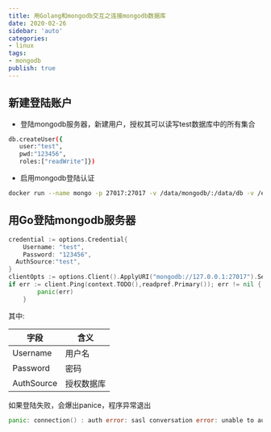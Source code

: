 ```yaml
---
title: 用Golang和mongodb交互之连接mongodb数据库
date: 2020-02-26
sidebar: 'auto'
categories:
- linux
tags:
- mongodb
publish: true
---
```


## 新建登陆账户

+ 登陆mongodb服务器，新建用户，授权其可以读写test数据库中的所有集合

```bash
db.createUser({
   user:"test",
   pwd:"123456",
   roles:["readWrite"]})
```

+ 启用mongodb登陆认证

```bash
docker run --name mongo -p 27017:27017 -v /data/mongodb/:/data/db -v /etc/localtime:/etc/localtime -d mongo mongod --auth
```

## 用Go登陆mongodb服务器

```go
credential := options.Credential{
	Username: "test",
	Password: "123456",
  AuthSource:"test",
}
clientOpts := options.Client().ApplyURI("mongodb://127.0.0.1:27017").SetAuth(credential)
if err := client.Ping(context.TODO(),readpref.Primary()); err != nil {
		panic(err)
	}
```

其中:

|字段|含义|
|---|----|
|Username|用户名|
|Password|密码|
|AuthSource|授权数据库|

如果登陆失败，会爆出panice，程序异常退出

```go
panic: connection() : auth error: sasl conversation error: unable to authenticate using mechanism "SCRAM-SHA-256": (AuthenticationFailed) Authentication failed.
```
